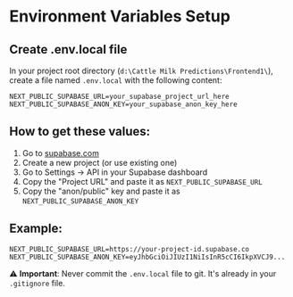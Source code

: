 # Environment Variables Setup

## Create .env.local file

In your project root directory (`d:\Cattle Milk Predictions\Frontend1\`), create a file named `.env.local` with the following content:

```env
NEXT_PUBLIC_SUPABASE_URL=your_supabase_project_url_here
NEXT_PUBLIC_SUPABASE_ANON_KEY=your_supabase_anon_key_here
```

## How to get these values:

1. Go to [supabase.com](https://supabase.com)
2. Create a new project (or use existing one)
3. Go to Settings → API in your Supabase dashboard
4. Copy the "Project URL" and paste it as `NEXT_PUBLIC_SUPABASE_URL`
5. Copy the "anon/public" key and paste it as `NEXT_PUBLIC_SUPABASE_ANON_KEY`

## Example:
```env
NEXT_PUBLIC_SUPABASE_URL=https://your-project-id.supabase.co
NEXT_PUBLIC_SUPABASE_ANON_KEY=eyJhbGciOiJIUzI1NiIsInR5cCI6IkpXVCJ9...
```

⚠️ **Important**: Never commit the `.env.local` file to git. It's already in your `.gitignore` file.
